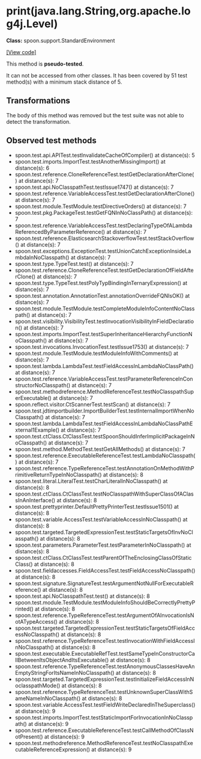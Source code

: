 # print(java.lang.String,org.apache.log4j.Level)

**Class:** spoon.support.StandardEnvironment

[[View code]](https://github.com/INRIA/spoon/blob/fd878bc71b73fc1da82356eaa6578f760c70f0de/src/main/java//spoon/support/StandardEnvironment.java#L250)

This method is **pseudo-tested**.


It can not be accessed from other classes. 
It has been covered by 51 test method(s) with a minimum stack distance of 5.

## Transformations

The body of this method was removed but the test suite was not able to detect the transformation.



## Observed test methods

* spoon.test.api.APITest.testInvalidateCacheOfCompiler() at distance(s): 5
* spoon.test.imports.ImportTest.testAnotherMissingImport() at distance(s): 6
* spoon.test.reference.CloneReferenceTest.testGetDeclarationAfterClone() at distance(s): 7
* spoon.test.api.NoClasspathTest.testIssue1747() at distance(s): 7
* spoon.test.reference.VariableAccessTest.testGetDeclarationAfterClone() at distance(s): 7
* spoon.test.module.TestModule.testDirectiveOrders() at distance(s): 7
* spoon.test.pkg.PackageTest.testGetFQNInNoClassPath() at distance(s): 7
* spoon.test.reference.VariableAccessTest.testDeclaringTypeOfALambdaReferencedByParameterReference() at distance(s): 7
* spoon.test.reference.ElasticsearchStackoverflowTest.testStackOverflow() at distance(s): 7
* spoon.test.exceptions.ExceptionTest.testUnionCatchExceptionInsideLambdaInNoClasspath() at distance(s): 7
* spoon.test.type.TypeTest.test() at distance(s): 7
* spoon.test.reference.CloneReferenceTest.testGetDeclarationOfFieldAfterClone() at distance(s): 7
* spoon.test.type.TypeTest.testPolyTypBindingInTernaryExpression() at distance(s): 7
* spoon.test.annotation.AnnotationTest.annotationOverrideFQNIsOK() at distance(s): 7
* spoon.test.module.TestModule.testCompleteModuleInfoContentNoClasspath() at distance(s): 7
* spoon.test.visibility.VisibilityTest.testInvocationVisibilityInFieldDeclaration() at distance(s): 7
* spoon.test.imports.ImportTest.testSuperInheritanceHierarchyFunctionNoClasspath() at distance(s): 7
* spoon.test.invocations.InvocationTest.testIssue1753() at distance(s): 7
* spoon.test.module.TestModule.testModuleInfoWithComments() at distance(s): 7
* spoon.test.lambda.LambdaTest.testFieldAccessInLambdaNoClassPath() at distance(s): 7
* spoon.test.reference.VariableAccessTest.testParameterReferenceInConstructorNoClasspath() at distance(s): 7
* spoon.test.methodreference.MethodReferenceTest.testNoClasspathSuperExecutable() at distance(s): 7
* spoon.reflect.visitor.CtScannerTest.testScan() at distance(s): 7
* spoon.test.jdtimportbuilder.ImportBuilderTest.testInternalImportWhenNoClasspath() at distance(s): 7
* spoon.test.lambda.LambdaTest.testFieldAccessInLambdaNoClassPathExternal1Example() at distance(s): 7
* spoon.test.ctClass.CtClassTest.testSpoonShouldInferImplicitPackageInNoClasspath() at distance(s): 7
* spoon.test.method.MethodTest.testGetAllMethods() at distance(s): 7
* spoon.test.reference.ExecutableReferenceTest.testLambdaNoClasspath() at distance(s): 7
* spoon.test.reference.TypeReferenceTest.testAnnotationOnMethodWithPrimitiveReturnTypeInNoClasspath() at distance(s): 8
* spoon.test.literal.LiteralTest.testCharLiteralInNoClasspath() at distance(s): 8
* spoon.test.ctClass.CtClassTest.testNoClasspathWithSuperClassOfAClassInAnInterface() at distance(s): 8
* spoon.test.prettyprinter.DefaultPrettyPrinterTest.testIssue1501() at distance(s): 8
* spoon.test.variable.AccessTest.testVariableAccessInNoClasspath() at distance(s): 8
* spoon.test.targeted.TargetedExpressionTest.testStaticTargetsOfInvNoClasspath() at distance(s): 8
* spoon.test.parameters.ParameterTest.testParameterInNoClasspath() at distance(s): 8
* spoon.test.ctClass.CtClassTest.testParentOfTheEnclosingClassOfStaticClass() at distance(s): 8
* spoon.test.fieldaccesses.FieldAccessTest.testFieldAccessNoClasspath() at distance(s): 8
* spoon.test.signature.SignatureTest.testArgumentNotNullForExecutableReference() at distance(s): 8
* spoon.test.api.NoClasspathTest.test() at distance(s): 8
* spoon.test.module.TestModule.testModuleInfoShouldBeCorrectlyPrettyPrinted() at distance(s): 8
* spoon.test.reference.TypeReferenceTest.testArgumentOfAInvocationIsNotATypeAccess() at distance(s): 8
* spoon.test.targeted.TargetedExpressionTest.testStaticTargetsOfFieldAccessNoClasspath() at distance(s): 8
* spoon.test.reference.TypeReferenceTest.testInvocationWithFieldAccessInNoClasspath() at distance(s): 8
* spoon.test.executable.ExecutableRefTest.testSameTypeInConstructorCallBetweenItsObjectAndItsExecutable() at distance(s): 8
* spoon.test.reference.TypeReferenceTest.testAnonymousClassesHaveAnEmptyStringForItsNameInNoClasspath() at distance(s): 8
* spoon.test.targeted.TargetedExpressionTest.testInitializeFieldAccessInNoclasspathMode() at distance(s): 8
* spoon.test.reference.TypeReferenceTest.testUnknownSuperClassWithSameNameInNoClasspath() at distance(s): 8
* spoon.test.variable.AccessTest.testFieldWriteDeclaredInTheSuperclass() at distance(s): 9
* spoon.test.imports.ImportTest.testStaticImportForInvocationInNoClasspath() at distance(s): 9
* spoon.test.reference.ExecutableReferenceTest.testCallMethodOfClassNotPresent() at distance(s): 9
* spoon.test.methodreference.MethodReferenceTest.testNoClasspathExecutableReferenceExpression() at distance(s): 9

